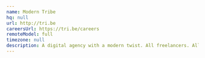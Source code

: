 ```yaml
---
name: Modern Tribe
hq: null
url: http://tri.be
careersUrl: https://tri.be/careers
remoteModel: full
timezone: null
description: A digital agency with a modern twist. All freelancers. All experts.
---
```

